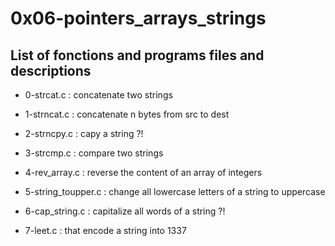 # 0x06-pointers\_arrays\_strings

## List of fonctions and programs files and descriptions

* 0-strcat.c : concatenate two strings

* 1-strncat.c : concatenate n bytes from src to dest

* 2-strncpy.c : capy a string ?!

* 3-strcmp.c : compare two strings

* 4-rev\_array.c : reverse the content of an array of integers

* 5-string\_toupper.c : change all lowercase letters of a string to uppercase

* 6-cap\_string.c : capitalize all words of a string ?!

* 7-leet.c : that encode a string into 1337

